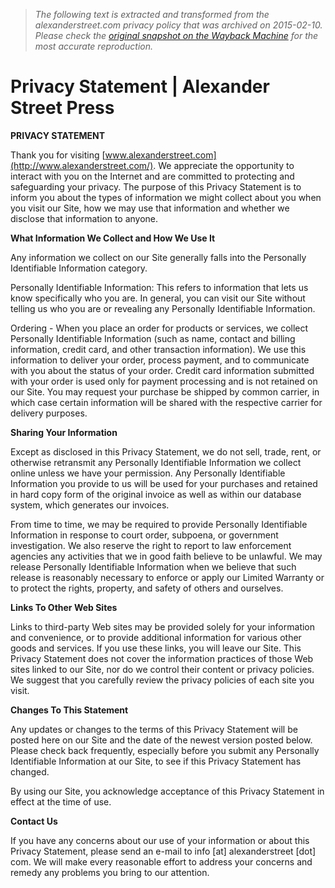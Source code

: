 > *The following text is extracted and transformed from the alexanderstreet.com privacy policy that was archived on 2015-02-10. Please check the [original snapshot on the Wayback Machine](https://web.archive.org/web/20150210021752id_/http%3A//alexanderstreet.com/privacy-statement) for the most accurate reproduction.*

# Privacy Statement | Alexander Street Press

**PRIVACY STATEMENT**

Thank you for visiting [www.alexanderstreet.com](http://www.alexanderstreet.com/). We appreciate the opportunity to interact with you on the Internet and are committed to protecting and safeguarding your privacy. The purpose of this Privacy Statement is to inform you about the types of information we might collect about you when you visit our Site, how we may use that information and whether we disclose that information to anyone.

 **What Information We Collect and How We Use It**

Any information we collect on our Site generally falls into the Personally Identifiable Information category.

Personally Identifiable Information: This refers to information that lets us know specifically who you are. In general, you can visit our Site without telling us who you are or revealing any Personally Identifiable Information.

Ordering - When you place an order for products or services, we collect Personally Identifiable Information (such as name, contact and billing information, credit card, and other transaction information). We use this information to deliver your order, process payment, and to communicate with you about the status of your order. Credit card information submitted with your order is used only for payment processing and is not retained on our Site. You may request your purchase be shipped by common carrier, in which case certain information will be shared with the respective carrier for delivery purposes.

 **Sharing Your Information**

Except as disclosed in this Privacy Statement, we do not sell, trade, rent, or otherwise retransmit any Personally Identifiable Information we collect online unless we have your permission. Any Personally Identifiable Information you provide to us will be used for your purchases and retained in hard copy form of the original invoice as well as within our database system, which generates our invoices.

From time to time, we may be required to provide Personally Identifiable Information in response to court order, subpoena, or government investigation. We also reserve the right to report to law enforcement agencies any activities that we in good faith believe to be unlawful. We may release Personally Identifiable Information when we believe that such release is reasonably necessary to enforce or apply our Limited Warranty or to protect the rights, property, and safety of others and ourselves.

 **Links To Other Web Sites**

Links to third-party Web sites may be provided solely for your information and convenience, or to provide additional information for various other goods and services. If you use these links, you will leave our Site. This Privacy Statement does not cover the information practices of those Web sites linked to our Site, nor do we control their content or privacy policies. We suggest that you carefully review the privacy policies of each site you visit.

 **Changes To This Statement**

Any updates or changes to the terms of this Privacy Statement will be posted here on our Site and the date of the newest version posted below. Please check back frequently, especially before you submit any Personally Identifiable Information at our Site, to see if this Privacy Statement has changed.

By using our Site, you acknowledge acceptance of this Privacy Statement in effect at the time of use.

 **Contact Us**

If you have any concerns about our use of your information or about this Privacy Statement, please send an e-mail to info [at] alexanderstreet [dot] com. We will make every reasonable effort to address your concerns and remedy any problems you bring to our attention.
